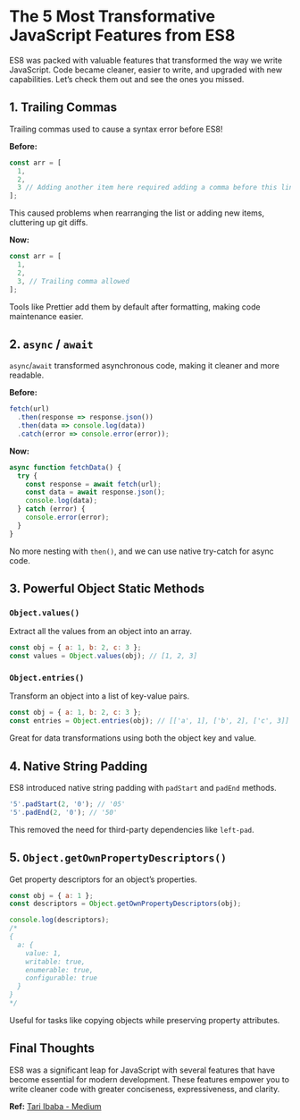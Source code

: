 # The 5 Most Transformative JavaScript Features from ES8

ES8 was packed with valuable features that transformed the way we write JavaScript. Code became cleaner, easier to write, and upgraded with new capabilities. Let’s check them out and see the ones you missed.

## 1. Trailing Commas

Trailing commas used to cause a syntax error before ES8!

**Before:**

```javascript
const arr = [
  1,
  2,
  3 // Adding another item here required adding a comma before this line
];
```

This caused problems when rearranging the list or adding new items, cluttering up git diffs.

**Now:**

```javascript
const arr = [
  1,
  2,
  3, // Trailing comma allowed
];
```

Tools like Prettier add them by default after formatting, making code maintenance easier.

## 2. `async` / `await`

`async`/`await` transformed asynchronous code, making it cleaner and more readable.

**Before:**

```javascript
fetch(url)
  .then(response => response.json())
  .then(data => console.log(data))
  .catch(error => console.error(error));
```

**Now:**

```javascript
async function fetchData() {
  try {
    const response = await fetch(url);
    const data = await response.json();
    console.log(data);
  } catch (error) {
    console.error(error);
  }
}
```

No more nesting with `then()`, and we can use native try-catch for async code.

## 3. Powerful Object Static Methods

### `Object.values()`

Extract all the values from an object into an array.

```javascript
const obj = { a: 1, b: 2, c: 3 };
const values = Object.values(obj); // [1, 2, 3]
```

### `Object.entries()`

Transform an object into a list of key-value pairs.

```javascript
const obj = { a: 1, b: 2, c: 3 };
const entries = Object.entries(obj); // [['a', 1], ['b', 2], ['c', 3]]
```

Great for data transformations using both the object key and value.

## 4. Native String Padding

ES8 introduced native string padding with `padStart` and `padEnd` methods.

```javascript
'5'.padStart(2, '0'); // '05'
'5'.padEnd(2, '0'); // '50'
```

This removed the need for third-party dependencies like `left-pad`.

## 5. `Object.getOwnPropertyDescriptors()`

Get property descriptors for an object’s properties.

```javascript
const obj = { a: 1 };
const descriptors = Object.getOwnPropertyDescriptors(obj);

console.log(descriptors);
/*
{
  a: {
    value: 1,
    writable: true,
    enumerable: true,
    configurable: true
  }
}
*/
```

Useful for tasks like copying objects while preserving property attributes.

## Final Thoughts

ES8 was a significant leap for JavaScript with several features that have become essential for modern development. These features empower you to write cleaner code with greater conciseness, expressiveness, and clarity.

**Ref:** [Tari Ibaba - Medium](https://medium.com/coding-beauty/es8-js-features-fe426b28c0ca)

